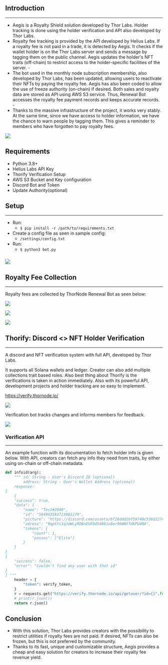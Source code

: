 ## Introduction

-------------

- Aegis is a Royalty Shield solution developed by Thor Labs. Holder tracking is done using the holder verification and API also developed by Thor Labs. 
- Royalty fee tracking is provided by the API developed by Helius Labs. If a royalty fee is not paid in a trade, it is detected by Aegis. It checks if the wallet holder is on the Thor Labs server and sends a message by tagging them on the public channel. Aegis updates the holder's NFT traits (off-chain) to restrict access to the holder-specific facilities of the server. - 
- The bot used in the monthly node subscription membership, also developed by Thor Labs, has been updated, allowing users to reactivate their NFTs by paying the royalty fee. Aegis has also been coded to allow the use of freeze authority (on-chain) if desired. Both sales and royalty data are stored as API using AWS S3 service. Thus, Renewal Bot accesses the royalty fee payment records and keeps accurate records. - 
- Thanks to the massive infrastructure of the project, it works very stably. At the same time, since we have access to holder information, we have the chance to warn people by tagging them. This gives a reminder to members who have forgotten to pay royalty fees.

![](https://cdn.discordapp.com/attachments/1016334190331035649/1050926818934407178/aegis_logo.png)

## Requirements
- Python 3.8+ 
- Helius Labs API Key
- Thorify Verification Setup
- AWS S3 Bucket and Key configuration
- Discord Bot and Token
- Update Authority(optional)

## Setup

-------------
- Run:
  - `$ pip install -r /path/to/requirements.txt`
- Create a config file as seen in sample config:
  - `/settings/config.txt`
- Run:
  - `$ python3 bot.py`
  ###
![](https://media.discordapp.net/attachments/1016334190331035649/1051625336460292176/image.png)

## Royalty Fee Collection

-------------

Royalty fees are collected by ThorNode Renewal Bot as seen below:

![](https://cdn.discordapp.com/attachments/1049652153062543380/1051604908765364224/image.png)

![](https://cdn.discordapp.com/attachments/1049652153062543380/1051605043649990766/image.png) 

![](https://cdn.discordapp.com/attachments/1049652153062543380/1051606611619233952/image.png)

##
## Thorify: Discord <> NFT Holder Verification 

-------------

A discord and NFT verification system with full API, developed by Thor Labs.

It supports all Solana wallets and ledger. Creator can also add multiple collections trait based roles. Also best thing about Thorify is the verifications is taken in action immediately. Also with its powerful API, development projects and holder tracking are so easy to implement.

https://verify.thornode.io/

![](https://i.imgur.com/O1ed6zs.png)

Verification bot tracks changes and informs members for feedback. 

![](https://i.imgur.com/CZV9GAO.png)

### Verification API

-------------
An example function with its documentation to fetch holder info is given below. With API, creators can fetch any info they need from traits, by either using on-chain or off-chain metadata.



``` python
def infoid(arg):
    """ id: String - User's Discord ID (optional)
        address: String - User's Wallet Address (optional)
    response:
[
    {
    "success": true,
    "data": {
        "name": "Test#2040",
        "id": "504943583723061279",
        "picture": "https://discord.com/assets/6f26ddd1bf59740c536d2274bb834a05.png",
        "adress": "9qpSts1qJeWLyRDBnESE9d54N61v8or9kWWtTUKPU4RA",
        "tokens": {
            "count": 1,
            "passes": ["Elite"]
        }
    }
}
{
    "success": false,
    "error": "Couldn't find any user with that id"
}
] """
    header = {
        "token": verify_token,
    }
    r = requests.get("https://verify.thornode.io/api/getuser/?id={}".format(arg), headers=header)
    # print(r.json())
    return r.json()
```

## Conclusion 

- With this solution, Thor Labs provides creators with the possibility to restrict utilities if royalty fees are not paid. If desired, NFTs can also be frozen, but this is not preferred by the community.
- Thanks to its fast, unique and customizable structure, Aegis provides a cheap and easy solution for creators to increase their royalty fee revenue yield.